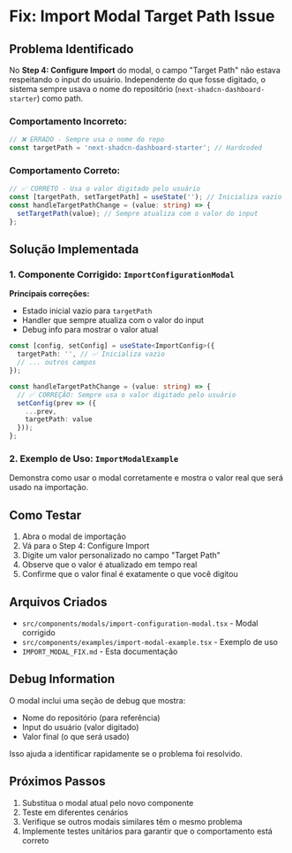 # Fix: Import Modal Target Path Issue

## Problema Identificado

No **Step 4: Configure Import** do modal, o campo "Target Path" não estava respeitando o input do usuário. Independente do que fosse digitado, o sistema sempre usava o nome do repositório (`next-shadcn-dashboard-starter`) como path.

### Comportamento Incorreto:
```typescript
// ❌ ERRADO - Sempre usa o nome do repo
const targetPath = 'next-shadcn-dashboard-starter'; // Hardcoded
```

### Comportamento Correto:
```typescript
// ✅ CORRETO - Usa o valor digitado pelo usuário
const [targetPath, setTargetPath] = useState(''); // Inicializa vazio
const handleTargetPathChange = (value: string) => {
  setTargetPath(value); // Sempre atualiza com o valor do input
};
```

## Solução Implementada

### 1. Componente Corrigido: `ImportConfigurationModal`

**Principais correções:**
- Estado inicial vazio para `targetPath`
- Handler que sempre atualiza com o valor do input
- Debug info para mostrar o valor atual

```typescript
const [config, setConfig] = useState<ImportConfig>({
  targetPath: '', // ✅ Inicializa vazio
  // ... outros campos
});

const handleTargetPathChange = (value: string) => {
  // ✅ CORREÇÃO: Sempre usa o valor digitado pelo usuário
  setConfig(prev => ({
    ...prev,
    targetPath: value
  }));
};
```

### 2. Exemplo de Uso: `ImportModalExample`

Demonstra como usar o modal corretamente e mostra o valor real que será usado na importação.

## Como Testar

1. Abra o modal de importação
2. Vá para o Step 4: Configure Import
3. Digite um valor personalizado no campo "Target Path"
4. Observe que o valor é atualizado em tempo real
5. Confirme que o valor final é exatamente o que você digitou

## Arquivos Criados

- `src/components/modals/import-configuration-modal.tsx` - Modal corrigido
- `src/components/examples/import-modal-example.tsx` - Exemplo de uso
- `IMPORT_MODAL_FIX.md` - Esta documentação

## Debug Information

O modal inclui uma seção de debug que mostra:
- Nome do repositório (para referência)
- Input do usuário (valor digitado)
- Valor final (o que será usado)

Isso ajuda a identificar rapidamente se o problema foi resolvido.

## Próximos Passos

1. Substitua o modal atual pelo novo componente
2. Teste em diferentes cenários
3. Verifique se outros modais similares têm o mesmo problema
4. Implemente testes unitários para garantir que o comportamento está correto

